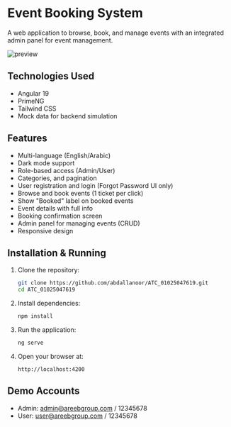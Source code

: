 # Event Booking System

A web application to browse, book, and manage events with an integrated admin panel for event management.

![preview](https://res.cloudinary.com/dm1ziouxl/image/upload/v1747498544/p7sgzbz2nq6lekvqx8z3.png)

## Technologies Used

- Angular 19
- PrimeNG
- Tailwind CSS
- Mock data for backend simulation

## Features

- Multi-language (English/Arabic)
- Dark mode support
- Role-based access (Admin/User)
- Categories, and pagination
- User registration and login (Forgot Password UI only)
- Browse and book events (1 ticket per click)
- Show "Booked" label on booked events
- Event details with full info
- Booking confirmation screen
- Admin panel for managing events (CRUD)
- Responsive design

## Installation & Running

1. Clone the repository:
   ```bash
   git clone https://github.com/abdallanoor/ATC_01025047619.git
   cd ATC_01025047619
   ```
2. Install dependencies:
   ```bash
   npm install
   ```
3. Run the application:
   ```bash
   ng serve
   ```
4. Open your browser at:
   ```arduino
   http://localhost:4200
   ```

## Demo Accounts

- Admin: admin@areebgroup.com / 12345678
- User: user@areebgroup.com / 12345678
